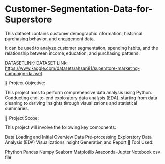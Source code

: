 # Customer-Segmentation-Data-for-Superstore

This dataset contains customer demographic information, historical purchasing behavior, and engagement data. 

It can be used to analyze customer segmentation, spending habits, and the relationship between income, education, and purchasing patterns.

DATASETLINK: DATASET LINK: https://www.kaggle.com/datasets/ahsan81/superstore-marketing-campaign-dataset

🔴 Project Objective:

This project aims to perform comprehensive data analysis using Python. Conducting end-to-end exploratory data analysis (EDA), starting from data cleaning to deriving insights through visualizations and statistical summaries.

🔴 Project Scope:

This project will involve the following key components:

Data Loading and Initial Overview Data Pre-processing Exploratory Data Analysis (EDA) Visualizations Insight Generation and Report 🔴 Tool Used:

Phython Pandas Numpy Seaborn Matplotlib Anaconda-Jupter Notebook csv file
